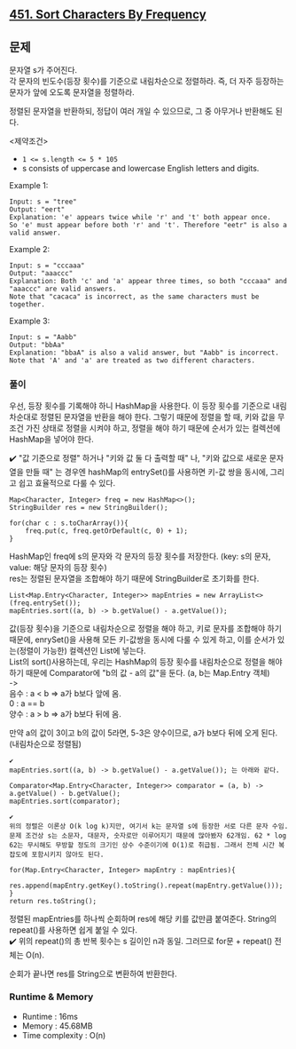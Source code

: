 [451. Sort Characters By Frequency](https://leetcode.com/problems/sort-characters-by-frequency/)
---

## 문제
문자열 s가 주어진다.<br>
각 문자의 빈도수(등장 횟수)를 기준으로 내림차순으로 정렬하라.
즉, 더 자주 등장하는 문자가 앞에 오도록 문자열을 정렬하라.

정렬된 문자열을 반환하되,
정답이 여러 개일 수 있으므로, 그 중 아무거나 반환해도 된다.

<제약조건>
- `1 <= s.length <= 5 * 105`
- s consists of uppercase and lowercase English letters and digits.

Example 1:
```
Input: s = "tree"
Output: "eert"
Explanation: 'e' appears twice while 'r' and 't' both appear once.
So 'e' must appear before both 'r' and 't'. Therefore "eetr" is also a valid answer.
```
Example 2:
```
Input: s = "cccaaa"
Output: "aaaccc"
Explanation: Both 'c' and 'a' appear three times, so both "cccaaa" and "aaaccc" are valid answers.
Note that "cacaca" is incorrect, as the same characters must be together.
```
Example 3:
```
Input: s = "Aabb"
Output: "bbAa"
Explanation: "bbaA" is also a valid answer, but "Aabb" is incorrect.
Note that 'A' and 'a' are treated as two different characters.
```

### 풀이
우선, 등장 횟수를 기록해야 하니 HashMap을 사용한다. 이 등장 횟수를 기준으로 내림차순대로 정렬된 문자열을 반환을 해야 한다. 그렇기 때문에 정렬을 할 때, 키와 값을 무조건 가진 상태로 정렬을 시켜야 하고, 정렬을 해야 하기 때문에 순서가 있는 컬렉션에 HashMap을 넣어야 한다. 

✔️ "값 기준으로 정렬" 하거나 "키와 값 둘 다 출력할 때" 나, "키와 값으로 새로운 문자열을 만들 때" 는 경우엔 hashMap의 entrySet()를 사용하면 키-값 쌍을 동시에, 그리고 쉽고 효율적으로 다룰 수 있다.

```
Map<Character, Integer> freq = new HashMap<>();
StringBuilder res = new StringBuilder();

for(char c : s.toCharArray()){
    freq.put(c, freq.getOrDefault(c, 0) + 1);
}
```
HashMap인 freq에 s의 문자와 각 문자의 등장 횟수를 저장한다. (key: s의 문자, value: 해당 문자의 등장 횟수)<br>
res는 정렬된 문자열을 조합해야 하기 때문에 StringBuilder로 초기화를 한다.

```
List<Map.Entry<Character, Integer>> mapEntries = new ArrayList<>(freq.entrySet());
mapEntries.sort((a, b) -> b.getValue() - a.getValue());
```
값(등장 횟수)을 기준으로 내림차순으로 정렬을 해야 하고, 키로 문자를 조합해야 하기 때문에, enrySet()을 사용해 모든 키-값쌍을 동시에 다룰 수 있게 하고, 이를 순서가 있는(정렬이 가능한) 컬렉션인 List에 넣는다. <br>
List의 sort()사용하는데, 우리는 HashMap의 등장 횟수를 내림차순으로 정렬을 해야 하기 때문에 Comparator에 "b의 값 - a의 값"을 둔다. (a, b는 Map.Entry 객체)<br>
-> <br>
음수 : a < b => a가 b보다 앞에 옴.<br>
0 : a == b<br>
양수 : a > b => a가 b보다 뒤에 옴.

만약 a의 값이 3이고 b의 값이 5라면, 5-3은 양수이므로, a가 b보다 뒤에 오게 된다. (내림차순으로 정렬됨)

    ✔️ 
    mapEntries.sort((a, b) -> b.getValue() - a.getValue()); 는 아래와 같다.

    Comparator<Map.Entry<Character, Integer>> comparator = (a, b) -> a.getValue() - b.getValue();
    mapEntries.sort(comparator);  
    
    ✔️
    위의 정렬은 이론상 O(k log k)지만, 여기서 k는 문자열 s에 등장한 서로 다른 문자 수임. 문제 조건상 s는 소문자, 대문자, 숫자로만 이루어지기 때문에 많아봤자 62개임. 62 * log 62는 무시해도 무방할 정도의 크기인 상수 수준이기에 O(1)로 취급됨. 그래서 전체 시간 복잡도에 포함시키지 않아도 된다. 

```
for(Map.Entry<Character, Integer> mapEntry : mapEntries){
    res.append(mapEntry.getKey().toString().repeat(mapEntry.getValue()));   
}
return res.toString();
```
정렬된 mapEntries를 하나씩 순회하며 res에 해당 키를 값만큼 붙여준다. String의 repeat()를 사용하면 쉽게 붙일 수 있다.<br>
✔️ 위의 repeat()의 총 반복 횟수는 s 길이인 n과 동일. 그러므로 for문 + repeat() 전체는 O(n).

순회가 끝나면 res를 String으로 변환하여 반환한다.

### Runtime & Memory
- Runtime
    : 16ms
- Memory
    : 45.68MB
- Time complexity
    : O(n)